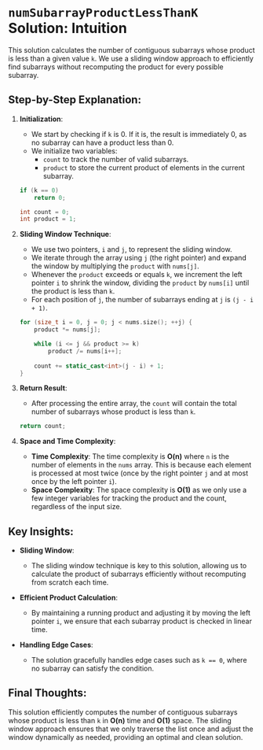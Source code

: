 # `numSubarrayProductLessThanK` Solution: Intuition

This solution calculates the number of contiguous subarrays whose product is less than a given value `k`. We use a sliding window approach to efficiently find subarrays without recomputing the product for every possible subarray. 

## Step-by-Step Explanation:

1. **Initialization**:
   - We start by checking if `k` is 0. If it is, the result is immediately 0, as no subarray can have a product less than 0.
   - We initialize two variables: 
     - `count` to track the number of valid subarrays.
     - `product` to store the current product of elements in the current subarray.

   ```cpp
   if (k == 0)
       return 0;

   int count = 0;
   int product = 1;
   ```

2. **Sliding Window Technique**:
   - We use two pointers, `i` and `j`, to represent the sliding window.
   - We iterate through the array using `j` (the right pointer) and expand the window by multiplying the `product` with `nums[j]`.
   - Whenever the `product` exceeds or equals `k`, we increment the left pointer `i` to shrink the window, dividing the `product` by `nums[i]` until the product is less than `k`.
   - For each position of `j`, the number of subarrays ending at `j` is `(j - i + 1)`.

   ```cpp
   for (size_t i = 0, j = 0; j < nums.size(); ++j) {
       product *= nums[j];

       while (i <= j && product >= k)
           product /= nums[i++];
       
       count += static_cast<int>(j - i) + 1;
   }
   ```

3. **Return Result**:
   - After processing the entire array, the `count` will contain the total number of subarrays whose product is less than `k`.

   ```cpp
   return count;
   ```

4. **Space and Time Complexity**:
   - **Time Complexity**: The time complexity is **O(n)** where `n` is the number of elements in the `nums` array. This is because each element is processed at most twice (once by the right pointer `j` and at most once by the left pointer `i`).
   - **Space Complexity**: The space complexity is **O(1)** as we only use a few integer variables for tracking the product and the count, regardless of the input size.

## Key Insights:

- **Sliding Window**:
  - The sliding window technique is key to this solution, allowing us to calculate the product of subarrays efficiently without recomputing from scratch each time.
  
- **Efficient Product Calculation**:
  - By maintaining a running product and adjusting it by moving the left pointer `i`, we ensure that each subarray product is checked in linear time.

- **Handling Edge Cases**:
  - The solution gracefully handles edge cases such as `k == 0`, where no subarray can satisfy the condition.

## Final Thoughts:

This solution efficiently computes the number of contiguous subarrays whose product is less than `k` in **O(n)** time and **O(1)** space. The sliding window approach ensures that we only traverse the list once and adjust the window dynamically as needed, providing an optimal and clean solution.